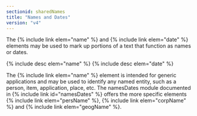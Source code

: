 ```yaml
---
sectionid: sharedNames
title: "Names and Dates"
version: "v4"
---
```


The {% include link elem="name" %} and {% include link elem="date" %} elements may be used to mark up portions of a text that function as names or dates.

{% include desc elem="name" %}
{% include desc elem="date" %}

The {% include link elem="name" %} element is intended for generic applications and may be used to identify any named entity, such as a person, item, application, place, etc. The namesDates module documented in {% include link id="namesDates" %} offers the more specific elements {% include link elem="persName" %}, {% include link elem="corpName" %} and {% include link elem="geogName" %}.
